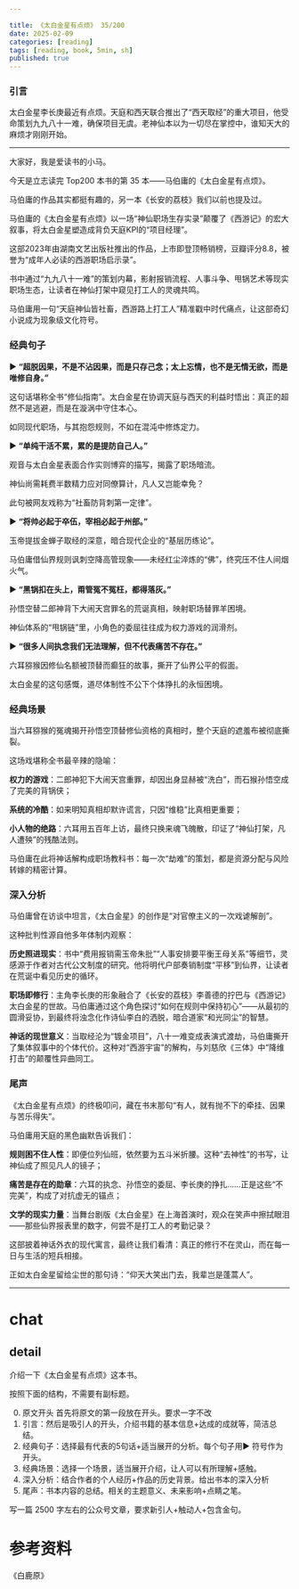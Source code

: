 ```yaml
---

title: 《太白金星有点烦》 35/200
date: 2025-02-09 
categories: [reading]
tags: [reading, book, 5min, sh]
published: true
---
```



### 引言  

太白金星李长庚最近有点烦。天庭和西天联合推出了“西天取经”的重大项目，他受命策划九九八十一难，确保项目无虞。老神仙本以为一切尽在掌控中，谁知天大的麻烦才刚刚开始。  

---

大家好，我是爱读书的小马。

今天是立志读完 Top200 本书的第 35 本——马伯庸的《太白金星有点烦》。

马伯庸的作品其实都挺有趣的，另一本《长安的荔枝》我们以前也提及过。

马伯庸的《太白金星有点烦》以一场“神仙职场生存实录”颠覆了《西游记》的宏大叙事，将太白金星塑造成背负天庭KPI的“项目经理”。

这部2023年由湖南文艺出版社推出的作品，上市即登顶畅销榜，豆瓣评分8.8，被誉为“成年人必读的西游职场启示录”。

书中通过“九九八十一难”的策划内幕，影射报销流程、人事斗争、甩锅艺术等现实职场生态，让读者在神仙打架中窥见打工人的灵魂共鸣。

马伯庸用一句“天庭神仙皆社畜，西游路上打工人”精准戳中时代痛点，让这部奇幻小说成为现象级文化符号。  

### 经典句子

▶ **“超脱因果，不是不沾因果，而是只存己念；太上忘情，也不是无情无欲，而是唯修自身。”**  

这句话堪称全书“修仙指南”。太白金星在协调天庭与西天的利益时悟出：真正的超然不是逃避，而是在漩涡中守住本心。

如同现代职场，与其抱怨规则，不如在混沌中修炼定力。  

▶ **“单纯干活不累，累的是提防自己人。”**  

观音与太白金星表面合作实则博弈的描写，揭露了职场暗流。

神仙尚需耗费半数精力应对同僚算计，凡人又岂能幸免？

此句被网友戏称为“社畜防背刺第一定律”。  

▶ **“将帅必起于卒伍，宰相必起于州部。”**  

玉帝提拔金蝉子取经的深意，暗合现代企业的“基层历练论”。

马伯庸借仙界规则讽刺空降高管现象——未经红尘淬炼的“佛”，终究压不住人间烟火气。  

▶ **“黑锅扣在头上，甭管冤不冤枉，都得落灰。”**  

孙悟空替二郎神背下大闹天宫罪名的荒诞真相，映射职场替罪羊困境。

神仙体系的“甩锅链”里，小角色的委屈往往成为权力游戏的润滑剂。  

▶ **“很多人间执念我们无法理解，但不代表痛苦不存在。”**  

六耳猕猴因修仙名额被顶替而癫狂的故事，撕开了仙界公平的假面。

太白金星的这句感慨，道尽体制性不公下个体挣扎的永恒困境。  

### 经典场景

当六耳猕猴的冤魂揭开孙悟空顶替修仙资格的真相时，整个天庭的遮羞布被彻底撕裂。

这场戏堪称全书最辛辣的隐喻：  

**权力的游戏**：二郎神犯下大闹天宫重罪，却因出身显赫被“洗白”，而石猴孙悟空成了完美的背锅侠；  

**系统的冷酷**：如来明知真相却默许谎言，只因“维稳”比真相更重要；  

**小人物的绝路**：六耳用五百年上访，最终只换来魂飞魄散，印证了“神仙打架，凡人遭殃”的残酷法则。  

马伯庸在此将神话解构成职场教科书：每一次“劫难”的策划，都是资源分配与风险转嫁的精密计算。  

### 深入分析

马伯庸曾在访谈中坦言，《太白金星》的创作是“对官僚主义的一次戏谑解剖”。

这种批判性源自他多年体制内观察：  

**历史照进现实**：书中“费用报销需玉帝朱批”“人事安排要平衡王母关系”等细节，灵感源于作者对古代公文制度的研究。他将明代户部奏销制度“平移”到仙界，让读者在荒诞中看见历史的循环。  

**职场即修行**：主角李长庚的形象融合了《长安的荔枝》李善德的拧巴与《西游记》太白金星的世故。马伯庸通过这个角色探讨“如何在规则中保持初心”——从最初的圆滑妥协，到最终将浊念化作诗仙李白的洒脱，暗合道家“和光同尘”的智慧。  

**神话的现世意义**：当取经沦为“镀金项目”，八十一难变成表演式渡劫，马伯庸撕开了集体叙事中的个体代价。这种对“西游宇宙”的解构，与刘慈欣《三体》中“降维打击”的颠覆性异曲同工。  

### 尾声

《太白金星有点烦》的终极叩问，藏在书末那句“有人，就有抛不下的牵挂、因果与苦乐得失”。

马伯庸用天庭的黑色幽默告诉我们：  

**规则困不住人性**：即便位列仙班，依然要为五斗米折腰。这种“去神性”的书写，让神仙成了照见凡人的镜子；  

**痛苦是存在的勋章**：六耳的执念、孙悟空的委屈、李长庚的挣扎……正是这些“不完美”，构成了对抗虚无的锚点； 

**文学的现实力量**：当舞台剧版《太白金星》在上海首演时，观众在笑声中擦拭眼泪——那些仙界报表里的数字，何尝不是打工人的考勤记录？  

这部披着神话外衣的现代寓言，最终让我们看清：真正的修行不在灵山，而在每一日与生活的短兵相接。

正如太白金星留给尘世的那句诗：“仰天大笑出门去，我辈岂是蓬蒿人”。






------------------------------------------------------------------------

# chat

## detail

介绍一下《太白金星有点烦》这本书。

按照下面的结构，不需要有副标题。

0. 原文开头 首先将原文的第一段放在开头。要求一字不改
1. 引言：然后是吸引人的开头，介绍书籍的基本信息+达成的成就等，简洁总结。
2. 经典句子：选择最有代表的5句话+适当展开的分析。每个句子用▶ 符号作为开头。
3. 经典场景：选择一个场景，适当展开介绍，让人可以有所理解+感触。
4. 深入分析：结合作者的个人经历+作品的历史背景。给出书本的深入分析
5. 尾声：书本内容的总结。相关的主题意义、未来影响+点睛之笔。

写一篇 2500 字左右的公众号文章，要求新引人+触动人+包含金句。


# 参考资料

 《白鹿原》

